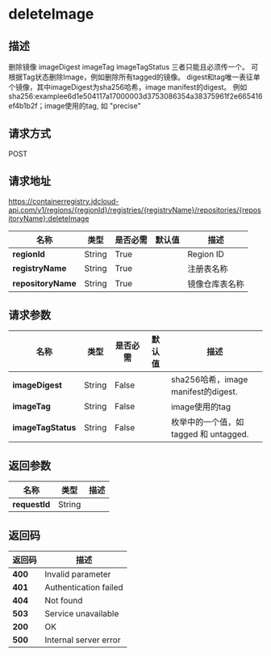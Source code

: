 # deleteImage


## 描述
删除镜像
imageDigest imageTag imageTagStatus 三者只能且必须传一个。
可根据Tag状态删除Image，例如删除所有tagged的镜像。
digest和tag唯一表征单个镜像，其中imageDigest为sha256哈希，image manifest的digest。
例如 sha256:examplee6d1e504117a17000003d3753086354a38375961f2e665416ef4b1b2f；image使用的tag, 如  "precise" 


## 请求方式
POST

## 请求地址
https://containerregistry.jdcloud-api.com/v1/regions/{regionId}/registries/{registryName}/repositories/{repositoryName}:deleteImage

|名称|类型|是否必需|默认值|描述|
|---|---|---|---|---|
|**regionId**|String|True| |Region ID|
|**registryName**|String|True| |注册表名称|
|**repositoryName**|String|True| |镜像仓库表名称|

## 请求参数
|名称|类型|是否必需|默认值|描述|
|---|---|---|---|---|
|**imageDigest**|String|False| |sha256哈希，image manifest的digest.|
|**imageTag**|String|False| |image使用的tag|
|**imageTagStatus**|String|False| |枚举中的一个值，如 tagged 和 untagged.|


## 返回参数
|名称|类型|描述|
|---|---|---|
|**requestId**|String| |


## 返回码
|返回码|描述|
|---|---|
|**400**|Invalid parameter|
|**401**|Authentication failed|
|**404**|Not found|
|**503**|Service unavailable|
|**200**|OK|
|**500**|Internal server error|
